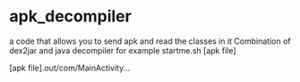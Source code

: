# apk_decompiler
a code that allows you to send apk and read the classes in it
Combination of dex2jar and java decompiler 
for example
startme.sh [apk file]

[apk file].out/com/MainActivity...
